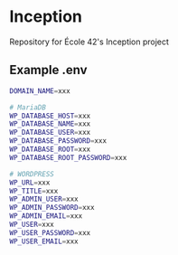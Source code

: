 # Inception
Repository for École 42's Inception project

## Example .env

```sh
DOMAIN_NAME=xxx

# MariaDB
WP_DATABASE_HOST=xxx
WP_DATABASE_NAME=xxx
WP_DATABASE_USER=xxx
WP_DATABASE_PASSWORD=xxx
WP_DATABASE_ROOT=xxx
WP_DATABASE_ROOT_PASSWORD=xxx

# WORDPRESS
WP_URL=xxx
WP_TITLE=xxx
WP_ADMIN_USER=xxx
WP_ADMIN_PASSWORD=xxx
WP_ADMIN_EMAIL=xxx
WP_USER=xxx
WP_USER_PASSWORD=xxx
WP_USER_EMAIL=xxx
```

